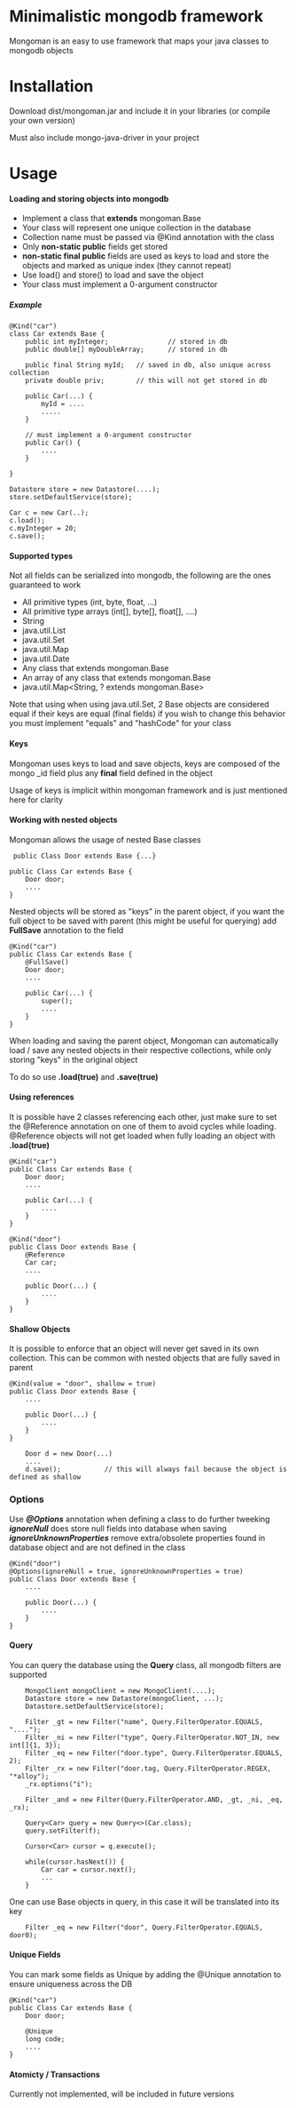 # Minimalistic mongodb framework

Mongoman is an easy to use framework that maps your java classes to mongodb objects


# Installation

Download dist/mongoman.jar and include it in your libraries (or compile your own version)

Must also include mongo-java-driver in your project

# Usage

#### Loading and storing objects into mongodb
- Implement a class that **extends** mongoman.Base
- Your class will represent one unique collection in the database
- Collection name must be passed via @Kind annotation with the class
- Only **non-static public** fields get stored
- **non-static final public** fields are used as keys to load and store the objects and marked as unique index (they cannot repeat)
- Use load() and store() to load and save the object
- Your class must implement a 0-argument constructor

##### Example

```
@Kind("car")
class Car extends Base {
    public int myInteger;               // stored in db
    public double[] myDoubleArray;      // stored in db
   
    public final String myId;   // saved in db, also unique across collection
    private double priv;        // this will not get stored in db

    public Car(...) {
        myId = ....
        .....
    }
    
    // must implement a 0-argument constructor
    public Car() {
        ....
    }
        
}
```

```
Datastore store = new Datastore(....);
store.setDefaultService(store);

Car c = new Car(..);
c.load();
c.myInteger = 20;
c.save();
```

#### Supported types
Not all fields can be serialized into mongodb, the following are the ones guaranteed to work

- All primitive types (int, byte, float, ...)
- All primitive type arrays (int[], byte[], float[], ....)
- String
- java.util.List
- java.util.Set
- java.util.Map
- java.util.Date
- Any class that extends mongoman.Base
- An array of any class that extends mongoman.Base
- java.util.Map<String, ? extends mongoman.Base>

Note that using when using java.util.Set, 2 Base objects are considered equal if their keys are equal (final fields)
if you wish to change this behavior you must implement "equals" and "hashCode" for your class

#### Keys
Mongoman uses keys to load and save objects, keys are composed of the mongo _id field plus any **final** field defined in the object

Usage of keys is implicit within mongoman framework and is just mentioned here for clarity


#### Working with nested objects
Mongoman allows the usage of nested Base classes

``` public Class Door extends Base {...}```
``` 
public Class Car extends Base {
    Door door;
    ....
}
```


Nested objects will be stored as "keys" in the parent object, if you want the full object to be saved with parent (this might be useful for querying) add **FullSave** annotation to the field

``` 
@Kind("car")
public Class Car extends Base {
    @FullSave()
    Door door;
    ....
    
    public Car(...) {
        super();
        ....
    }
}
```

When loading and saving the parent object, Mongoman can automatically load / save any nested objects in their respective collections, while only storing "keys" in the original object

To do so use **.load(true)** and **.save(true)**

#### Using references
It is possible have 2 classes referencing each other, just make sure to set the @Reference annotation on one of them to avoid cycles while loading.
@Reference objects will not get loaded when fully loading an object with **.load(true)**

``` 
@Kind("car")
public Class Car extends Base {
    Door door;
    ....
    
    public Car(...) {
        ....
    }
}

@Kind("door")
public Class Door extends Base {
    @Reference
    Car car;
    ....
    
    public Door(...) {
        ....
    }
}
```

#### Shallow Objects
It is possible to enforce that an object will never get saved in its own collection.
This can be common with nested objects that are fully saved in parent

```
@Kind(value = "door", shallow = true)
public Class Door extends Base {
    ....
    
    public Door(...) {
        ....
    }
}
```

```
    Door d = new Door(...)
    ....
    d.save();           // this will always fail because the object is defined as shallow
```

### Options
Use ***@Options*** annotation when defining a class to do further tweeking
***ignoreNull*** does store null fields into database when saving
***ignoreUnknownProperties*** remove extra/obsolete properties found in database object and are not defined in the class
```
@Kind("door")
@Options(ignoreNull = true, ignoreUnknownProperties = true)
public Class Door extends Base {
    ....
    
    public Door(...) {
        ....
    }
}
```



#### Query
You can query the database using the **Query** class, all mongodb filters are supported

```
    MongoClient mongoClient = new MongoClient(....);
    Datastore store = new Datastore(mongoClient, ...);
    Datastore.setDefaultService(store);

    Filter _gt = new Filter("name", Query.FilterOperator.EQUALS, "....");
    Filter _ni = new Filter("type", Query.FilterOperator.NOT_IN, new int[]{1, 3});
    Filter _eq = new Filter("door.type", Query.FilterOperator.EQUALS, 2);
    Filter _rx = new Filter("door.tag, Query.FilterOperator.REGEX, "*alloy");
    _rx.options("i");

    Filter _and = new Filter(Query.FilterOperator.AND, _gt, _ni, _eq, _rx);

    Query<Car> query = new Query<>(Car.class);
    query.setFilter(f);
        
    Cursor<Car> cursor = q.execute();

    while(cursor.hasNext()) {
        Car car = cursor.next();
        ...
    }
```

One can use Base objects in query, in this case it will be translated into its key
```
    Filter _eq = new Filter("door", Query.FilterOperator.EQUALS, door0);
```

#### Unique Fields
You can mark some fields as Unique by adding the @Unique annotation to ensure uniqueness across the DB

``` 
@Kind("car")
public Class Car extends Base {
    Door door;

    @Unique
    long code;
    ....
}
```

#### Atomicty / Transactions
Currently not implemented, will be included in future versions
